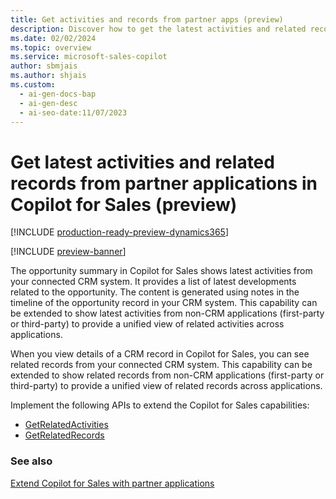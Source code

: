```yaml
---
title: Get activities and records from partner apps (preview)
description: Discover how to get the latest activities and related records from partner applications in Copilot for Sales.
ms.date: 02/02/2024
ms.topic: overview
ms.service: microsoft-sales-copilot
author: sbmjais
ms.author: shjais
ms.custom:
  - ai-gen-docs-bap
  - ai-gen-desc
  - ai-seo-date:11/07/2023
---
```


# Get latest activities and related records from partner applications in Copilot for Sales (preview)

[!INCLUDE [production-ready-preview-dynamics365](includes/production-ready-preview-dynamics365.md)]

[!INCLUDE [preview-banner](includes/preview-banner.md)]

The opportunity summary in Copilot for Sales shows latest activities from your connected CRM system. It provides a list of latest developments related to the opportunity. The content is generated using notes in the timeline of the opportunity record in your CRM system. This capability can be extended to show latest activities from non-CRM applications (first-party or third-party) to provide a unified view of related activities across applications.

When you view details of a CRM record in Copilot for Sales, you can see related records from your connected CRM system. This capability can be extended to show related records from non-CRM applications (first-party or third-party) to provide a unified view of related records across applications.

Implement the following APIs to extend the Copilot for Sales capabilities:
- [GetRelatedActivities](api-get-related-activities.md)
- [GetRelatedRecords](api-get-related-records.md)

### See also

[Extend Copilot for Sales with partner applications](extend-sales-copilot.md)